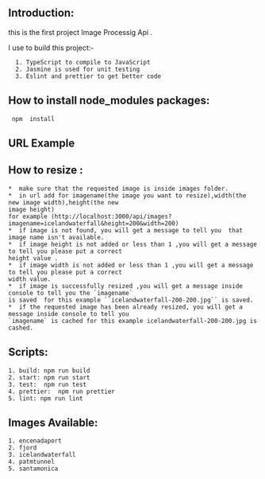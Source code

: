    ## Introduction:

   this is the first project Image Processig Api .
   
   
   I  use to build this project:-    
   
      1. TypeScript to compile to JavaScript
      2. Jasmine is used for unit testing
      3. Eslint and prettier to get better code


   ## How to install node_modules packages:

     npm  install 


   ## URL Example
    
     
   ## How to resize :
    
    *  make sure that the requested image is inside images folder.
    *  in url add for imagename(the image you want to resize),width(the new image width),height(the new 
    image height) 
    for example (http://localhost:3000/api/images?imagename=icelandwaterfall&height=200&width=200)
    *  if image is not found, you will get a message to tell you  that image name isn't available.
    *  if image height is not added or less than 1 ,you will get a message to tell you please put a correct 
    height value .
    *  if image width is not added or less than 1 ,you will get a message to tell you please put a correct 
    width value.
    *  if image is successfully resized ,you will get a message inside console to tell you the `imagename`
    is saved  for this example ``icelandwaterfall-200-200.jpg`` is saved.
    *  if the requested image has been already resized, you will get a message inside console to tell you 
    `imagename` is cached for this example icelandwaterfall-200-200.jpg is cashed.

   
   

   ## Scripts:
   
    1. build: npm run build
    2. start: npm run start
    3. test:  npm run test
    4. prettier:  npm run prettier
    5. lint: npm run lint
	
	 
	 
   ## Images Available:
	 
	1. encenadaport
	2. fjord
	3. icelandwaterfall
	4. patmtunnel
	5. santamonica
	 
